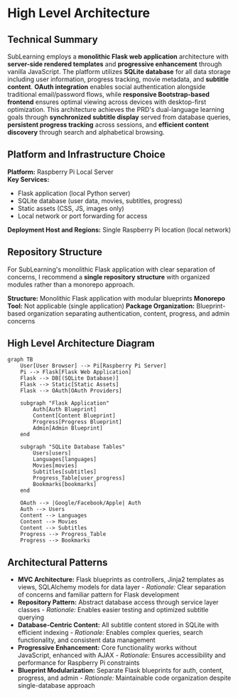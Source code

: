 # High Level Architecture

## Technical Summary

SubLearning employs a **monolithic Flask web application** architecture with **server-side rendered templates** and **progressive enhancement** through vanilla JavaScript. The platform utilizes **SQLite database** for all data storage including user information, progress tracking, movie metadata, and **subtitle content**. **OAuth integration** enables social authentication alongside traditional email/password flows, while **responsive Bootstrap-based frontend** ensures optimal viewing across devices with desktop-first optimization. This architecture achieves the PRD's dual-language learning goals through **synchronized subtitle display** served from database queries, **persistent progress tracking** across sessions, and **efficient content discovery** through search and alphabetical browsing.

## Platform and Infrastructure Choice

**Platform:** Raspberry Pi Local Server  
**Key Services:** 
- Flask application (local Python server)
- SQLite database (user data, movies, subtitles, progress)
- Static assets (CSS, JS, images only)
- Local network or port forwarding for access

**Deployment Host and Regions:** Single Raspberry Pi location (local network)

## Repository Structure

For SubLearning's monolithic Flask application with clear separation of concerns, I recommend a **single repository structure** with organized modules rather than a monorepo approach.

**Structure:** Monolithic Flask application with modular blueprints
**Monorepo Tool:** Not applicable (single application)
**Package Organization:** Blueprint-based organization separating authentication, content, progress, and admin concerns

## High Level Architecture Diagram

```mermaid
graph TB
    User[User Browser] --> Pi[Raspberry Pi Server]
    Pi --> Flask[Flask Web Application]
    Flask --> DB[(SQLite Database)]
    Flask --> Static[Static Assets]
    Flask --> OAuth[OAuth Providers]
    
    subgraph "Flask Application"
        Auth[Auth Blueprint]
        Content[Content Blueprint] 
        Progress[Progress Blueprint]
        Admin[Admin Blueprint]
    end
    
    subgraph "SQLite Database Tables"
        Users[users]
        Languages[languages]
        Movies[movies]
        Subtitles[subtitles]
        Progress_Table[user_progress]
        Bookmarks[bookmarks]
    end
    
    OAuth --> |Google/Facebook/Apple| Auth
    Auth --> Users
    Content --> Languages
    Content --> Movies
    Content --> Subtitles
    Progress --> Progress_Table
    Progress --> Bookmarks
```

## Architectural Patterns

- **MVC Architecture:** Flask blueprints as controllers, Jinja2 templates as views, SQLAlchemy models for data layer - _Rationale:_ Clear separation of concerns and familiar pattern for Flask development
- **Repository Pattern:** Abstract database access through service layer classes - _Rationale:_ Enables easier testing and optimized subtitle querying
- **Database-Centric Content:** All subtitle content stored in SQLite with efficient indexing - _Rationale:_ Enables complex queries, search functionality, and consistent data management
- **Progressive Enhancement:** Core functionality works without JavaScript, enhanced with AJAX - _Rationale:_ Ensures accessibility and performance for Raspberry Pi constraints
- **Blueprint Modularization:** Separate Flask blueprints for auth, content, progress, and admin - _Rationale:_ Maintainable code organization despite single-database approach
